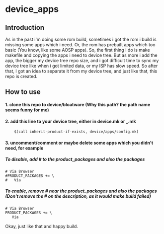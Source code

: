 # device_apps
## Introduction
As in the past i'm doing some rom build, sometimes i got the rom i build is missing some apps which i need.
Or, the rom has prebuilt apps which too basic (You know, like some AOSP apps). So, the first thing
I do is make makefile and copying the apps i need to device tree. But as more i add the app, the bigger
my device tree repo size, and i got difficult time to sync my device tree like when i got limited data, or
my ISP has slow speed. So after that, I got an idea to separate it from my device tree, and just like that,
this repo is created.

## How to use

#### 1. clone this repo to device/bloatware (Why this path? the path name seems funny for me)
#### 2. add this line to your device tree, either in device.mk or <romname>_<devicename>.mk

		$(call inherit-product-if-exists, device/apps/config.mk)
		
#### 3. uncomment/comment or maybe delete some apps which you didn't need, for example

#####	 To disable, add # to the product_packages and also the packages
	# Via Browser
    #PRODUCT_PACKAGES += \
    #   Via
	
#####	 To enable, remove # near the product_packages and also the packages (Don't remove the # on the description, as it would make build failed)
	# Via Browser
    PRODUCT_PACKAGES += \
       Via
	   
Okay, just like that and happy build.
